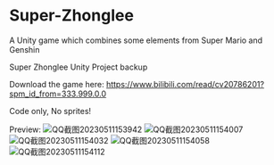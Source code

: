 # Super-Zhonglee
A Unity game which combines some elements from Super Mario and Genshin

Super Zhonglee Unity Project backup

Download the game here:
https://www.bilibili.com/read/cv20786201?spm_id_from=333.999.0.0

Code only, No sprites! 


Preview:
![QQ截图20230511153942](https://github.com/Dio990521/SuperZhonglee/assets/55007715/03f34172-ac5c-4f6a-a1e2-fd7c7557c8e3)
![QQ截图20230511154007](https://github.com/Dio990521/SuperZhonglee/assets/55007715/0f4c3c89-8cb3-4e8a-9862-c7fa35bf234c)
![QQ截图20230511154032](https://github.com/Dio990521/SuperZhonglee/assets/55007715/663221d4-7138-4477-9584-54d91a020e3d)
![QQ截图20230511154058](https://github.com/Dio990521/SuperZhonglee/assets/55007715/a5b42546-a277-48b4-8f1d-b0064e04a0e6)
![QQ截图20230511154112](https://github.com/Dio990521/SuperZhonglee/assets/55007715/3c26db7e-5a72-46d5-862b-2a09e833d8ba)
